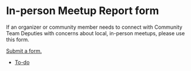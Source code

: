 # In-person Meetup Report form

If an organizer or community member needs to connect with Community Team Deputies with concerns about local, in-person meetups, please use this form.

[Submit a form.](https://make.wordpress.org/community/handbook/meetup-organizer/covid-19-guidelines-for-in-person-meetups/in-person-meetup-report-form/)

*   [To-do](# "To-do")